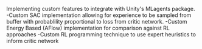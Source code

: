 Implementing custom features to integrate with Unity's MLagents package.
-Custom SAC implementation allowing for experience to be sampled from buffer with probablility proportional to loss from critic network.
-Custom Energy Based (AFlow) implementation for comparison against RL approaches
-Custom RL programming technique to use expert heuristics to inform critic network
